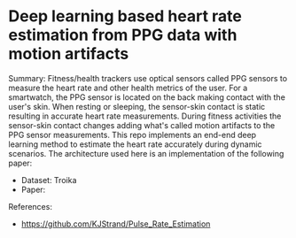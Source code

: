 # Deep learning based heart rate estimation from PPG data with motion artifacts

Summary: Fitness/health trackers use optical sensors called PPG sensors to measure the heart rate and other health metrics of the user. For a smartwatch, the PPG sensor is located on the back making contact with the user's skin. When resting or sleeping, the sensor-skin contact is static resulting in accurate heart rate measurements. During fitness activities the sensor-skin contact changes adding what's called motion artifacts to the PPG sensor measurements. This repo implements an end-end deep learning method to estimate the heart rate accurately during dynamic scenarios. The architecture used here is an implementation of the following paper: 

- Dataset: Troika
- Paper: 

References:
- https://github.com/KJStrand/Pulse_Rate_Estimation